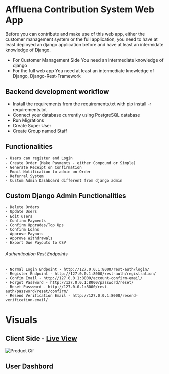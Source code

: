 # Affluena Contribution System Web App

Before you can contribute and make use of this web app, either the customer management system or the full application, you need to have at least deployed an django application before and have at least an intermidate knowledge of Django.
- For Customer Management Side
  You need an intermediate knowledge  of django
- For the full web app
  You need at least an intermediate knowledge of Django, Django-Rest-Framework

## Backend development workflow

- Install the requirements from the requirements.txt
  with pip install -r requirements.txt
- Connect your database
    currently using PostgreSQL database
- Run Migrations
- Create Super User
- Create Group named Staff

## Functionalities 

  ```
  - Users can register and Login
  - Create Order (Make Payments - either Compound or Simple)
  - Generate Receipt on Confirmation 
  - Email Notification to admin on Order
  - Referral System
  - Custom Admin Dashboard different from django admin

  ```

  ## Custom Django Admin Functionalities 

  ```
  - Delete Orders
  - Update Users
  - Edit users
  - Confirm Payments
  - Confirm Upgrades/Top Ups
  - Confirm Loans
  - Approve Payouts
  - Approve Withdrawals
  - Export Due Payouts to CSV

  ```

###### Authentication Rest Endpoints 
  ```
  - Normal Login Endpoint - http://127.0.0.1:8000/rest-auth/login/
  - Register Endpoint - http://127.0.0.1:8000/rest-auth/registration/
  - Confim Email - http://127.0.0.1:8000/account-confirm-email/
  - Forgot Password - http://127.0.0.1:8000/password/reset/
  - Reset Password - http://127.0.0.1:8000/rest-auth/password/reset/confirm/
  - Resend Verification Email - http://127.0.0.1:8000/resend-verification-email/

  ```



# Visuals


## Client Side - [Live View](https://affluena.netlify.app) 
![Product Gif](./visuals/aff.gif)
## User Dashbord 


